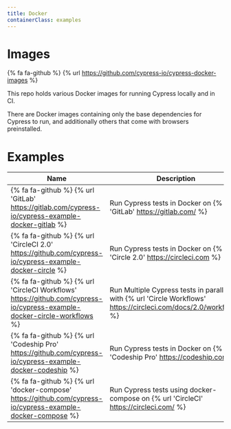 ```yaml
---
title: Docker
containerClass: examples
---
```


# Images

{% fa fa-github %} {% url https://github.com/cypress-io/cypress-docker-images %}

This repo holds various Docker images for running Cypress locally and in CI.

There are Docker images containing only the base dependencies for Cypress to run, and additionally others that come with browsers preinstalled.

# Examples

Name | Description
--- | ---
{% fa fa-github %} {% url 'GitLab' https://gitlab.com/cypress-io/cypress-example-docker-gitlab %} | Run Cypress tests in Docker on {% url 'GitLab' https://gitlab.com/ %}
{% fa fa-github %} {% url 'CircleCI 2.0' https://github.com/cypress-io/cypress-example-docker-circle %} | Run Cypress tests in Docker on {% url 'Circle 2.0' https://circleci.com %}
{% fa fa-github %} {% url 'CircleCI Workflows' https://github.com/cypress-io/cypress-example-docker-circle-workflows %} | Run Multiple Cypress tests in parallel with {% url 'Circle Workflows' https://circleci.com/docs/2.0/workflows/ %}
{% fa fa-github %} {% url 'Codeship Pro' https://github.com/cypress-io/cypress-example-docker-codeship %} | Run Cypress tests in Docker on {% url 'Codeship Pro' https://codeship.com/ %}
{% fa fa-github %} {% url 'docker-compose' https://github.com/cypress-io/cypress-example-docker-compose %} | Run Cypress tests using docker-compose on {% url 'CircleCI' https://circleci.com/ %}
